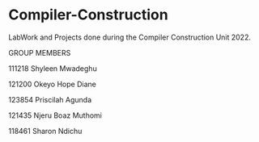 # Compiler-Construction
LabWork and Projects done during the Compiler Construction Unit 2022.

GROUP MEMBERS

111218 Shyleen Mwadeghu

121200 Okeyo Hope Diane

123854 Priscilah Agunda

121435 Njeru Boaz Muthomi

118461 Sharon Ndichu
